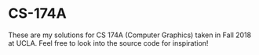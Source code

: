 # CS-174A
These are my solutions for CS 174A (Computer Graphics) taken in Fall 2018 at UCLA. Feel free to look into the source code for inspiration!
